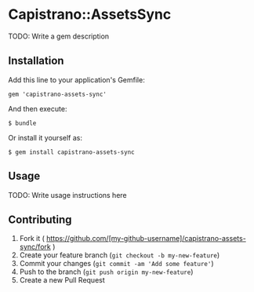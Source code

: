 # Capistrano::AssetsSync

TODO: Write a gem description

## Installation

Add this line to your application's Gemfile:

    gem 'capistrano-assets-sync'

And then execute:

    $ bundle

Or install it yourself as:

    $ gem install capistrano-assets-sync

## Usage

TODO: Write usage instructions here

## Contributing

1. Fork it ( https://github.com/[my-github-username]/capistrano-assets-sync/fork )
2. Create your feature branch (`git checkout -b my-new-feature`)
3. Commit your changes (`git commit -am 'Add some feature'`)
4. Push to the branch (`git push origin my-new-feature`)
5. Create a new Pull Request
